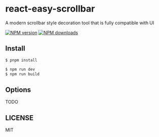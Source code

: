 # react-easy-scrollbar
A modern scrollbar style decoration tool that is fully compatible with UI

[![NPM version](https://img.shields.io/npm/v/my-frist-project.svg?style=flat)](https://npmjs.com/package/my-frist-project)
[![NPM downloads](http://img.shields.io/npm/dm/my-frist-project.svg?style=flat)](https://npmjs.com/package/my-frist-project)

## Install

```bash
$ pnpm install
```

```bash
$ npm run dev
$ npm run build
```

## Options

TODO

## LICENSE

MIT
